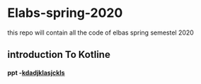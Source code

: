 # Elabs-spring-2020
this repo will contain  all the code of elbas spring semestel 2020
## introduction To Kotline 
#### ppt -[kdadjklasjckls](https://github.com/jrabhishek/Elabs-spring-2020/edit/master/README.md)
